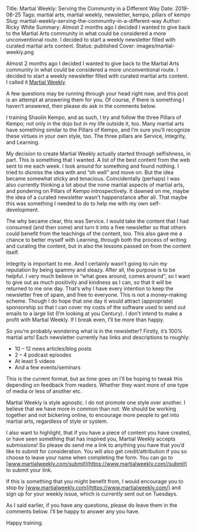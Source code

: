 Title: Martial Weekly: Serving the Community in a Different Way
Date: 2019-08-25
Tags: martial arts, martial weekly, newsletter, kempo, pillars of kempo
Slug: martial-weekly-serving-the-community-in-a-different-way
Author: Ricky White
Summary: Almost 2 months ago I decided I wanted to give back to the Martial Arts community in what could be considered a more unconventional route. I decided to start a weekly newsletter filled with curated martial arts content.
Status: published
Cover: images/martial-weekly.png

Almost 2 months ago I decided I wanted to give back to the Martial Arts community in what could be considered a more unconventional route. I decided to start a weekly newsletter filled with curated martial arts content. I called it [Martial Weekly](https://www.martialweekly.com/).

A few questions may be running through your head right now, and this post is an attempt at answering them for you. Of course, if there is something I haven’t answered, then please do ask in the comments below.

I training Shaolin Kempo, and as such, I try and follow the three Pillars of Kempo; not only in the dojo but in my life outside it, too. Many martial arts have something similar to the Pillars of Kempo, and I’m sure you’ll recognize these virtues in your own style, too. The three pillars are Service, Integrity, and Learning.

My decision to create Martial Weekly actually started through selfishness, in part. This is something that I wanted. A list of the best content from the web sent to me each week. I look around for something and found nothing. I tried to dismiss the idea with and “oh well” and move on. But the idea became somewhat sticky and tenacious. Coincidentally (perhaps) I was also currently thinking a lot about the none martial aspects of martial arts, and pondering on Pillars of Kempo introspectively. It dawned on me, maybe the idea of a curated newsletter wasn’t happenstance after all. That maybe this was something I needed to do to help me with my own self-development.

The why became clear, this was Service. I would take the content that I had consumed (and then some) and turn it into a free newsletter so that others could benefit from the teachings of the content, too. This also gave me a chance to better myself with Learning, through both the process of writing and curating the content, but in also the lessons passed on from the content itself.

Integrity is important to me. And I certainly wasn’t going to ruin my reputation by being spammy and sleazy. After all, the purpose is to be helpful. I very much believe in “what goes around, comes around”, so I want to give out as much positivity and kindness as I can, so that it will be returned to me one day. That’s why I have every intention to keep the newsletter free of spam, and free to everyone. This is not a money-making scheme. Though I do hope that one day it would attract (appropriate) sponsorship so that I can cover my costs of the software used to send out emails to a large list (I’m looking at you Century). I don’t intend to make a profit with Martial Weekly. If I break even, I’ll be more than happy.

So you’re probably wondering what is in the newsletter? Firstly, it’s 100% martial arts! Each newsletter currently has links and descriptions to roughly:

- 10 – 12 news articles/blog posts 
- 2 – 4 podcast episodes
- At least 5 videos
- And a few events/seminars

This is the current format, but as time goes on I’ll be hoping to tweak this depending on feedback from readers. Whether they want more of one type of media or less of another etc.

Martial Weekly is style agnostic. I do not promote one style over another. I believe that we have more in common than not. We should be working together and not bickering online, to encourage more people to get into martial arts, regardless of style or system.

I also want to highlight, that if you have a piece of content you have created, or have seen something that has inspired you, Martial Weekly accepts submissions! So please do send me a link to anything you have that you’d like to submit for consideration. You will also get credit/attribution if you so choose to leave your name when completing the form. You can go to [www.martialweekly.com/submit](https://www.martialweekly.com//submit) to submit your link.

If this is something that you might benefit from, I would encourage you to stop by [www.martialweekly.com](https://www.martialweekly.com/) and sign up for your weekly issue, which is currently sent out on Tuesdays.

As I said earlier, if you have any questions, please do leave them in the comments below. I’ll be happy to answer any you have.

Happy training.
